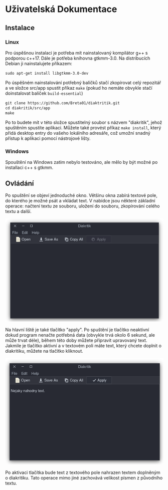 # Uživatelská Dokumentace
## Instalace
### Linux
Pro úspěšnou instalaci je potřeba mít nainstalovaný kompilátor g++ s podporou c++17. Dále je potřeba knihovna gtkmm-3.0. Na distribucích Debian ji nainstalujete příkazem:
```
sudo apt-get install libgtkmm-3.0-dev
```
Po úspěšném nainstalování potřebný balíčků stačí zkopírovat celý repozitář a ve složce src/app spustit příkaz `make` (pokud ho nemáte obvykle stačí doinstalovat balíček `build-essential`)
```
git clone https://github.com/Breta01/diaktritik.git
cd diakritik/src/app
make
```
Po to budete mít v této složce spustitelný soubor s názvem "diakritik", jehož spuštěním spustíte aplikaci. Můžete také provést příkaz `make install`, který přidá desktop entry do vašeho lokálního adresáře, což umožní snadný přístup k aplikaci pomocí nástrojové lišty.

### Windows
Spouštění na Windows zatím nebylo testováno, ale mělo by být možné po installaci c++ s gtkmm.

## Ovládání
Po spuštění se objeví jednoduché okno. Většinu okna zabírá textové pole, do kterého je možné psát a vkládat text. V nabídce jsou některé základní operace: načtení textu ze souboru, uložení do souboru, zkopírování celého textu a další.

![Loading](loading.png)

Na hlavní liště je také tlačítko "apply". Po spuštění je tlačítko neaktivní dokud program nenačte potřebná data (obvykle trvá okolo 6 sekund, ale může trvat déle), během této doby můžete připravit upravovaný text. Jakmile je tlačítko aktivní a v textovém poli máte text, který chcete doplnit o diakritiku, můžete na tlačítko kliknout.

![Loading](apply.png)

Po aktivaci tlačítka bude text z textového pole nahrazen textem doplněným o diakritiku. Tato operace mimo jiné zachovává velikost písmen z původního textu.
